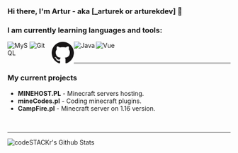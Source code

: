 ### Hi there, I'm Artur - aka [_arturek or arturekdev] 👋


### I am currently learning languages and tools:

<img align="left" alt="MySQL" width="50px" src="https://icons-for-free.com/iconfiles/png/512/development+logo+mysql+icon-1320184807686758112.png" />
<img align="left" alt="Git" width="50px" src="https://cdn.iconscout.com/icon/free/png-256/git-16-1175195.png" />
<img align="left" alt="GitHub" width="50px" src="https://raw.githubusercontent.com/github/explore/78df643247d429f6cc873026c0622819ad797942/topics/github/github.png" />
<img align="left" alt="Java" width="50px" src="https://cdn.iconscout.com/icon/free/png-512/java-43-569305.png" />
<img align="left" alt="Vue" width="50px" src="https://upload.wikimedia.org/wikipedia/commons/thumb/9/95/Vue.js_Logo_2.svg/555px-Vue.js_Logo_2.svg.png" />

<br />
<br />

---

### My current projects

- <b>MINEHOST.PL</b> - Minecraft servers hosting.
- <b>mineCodes.pl</b> - Coding minecraft plugins.
- <b>CampFire.pl</b> - Minecraft server on 1.16 version.


<br />

---


<img align="left" alt="codeSTACKr's Github Stats" src="https://github-readme-stats.codestackr.vercel.app/api?username=codeSTACKr&show_icons=true&hide_border=true" />
